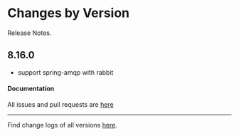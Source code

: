 Changes by Version
==================
Release Notes.

8.16.0
------------------

* support spring-amqp with rabbit

#### Documentation


All issues and pull requests are [here](https://github.com/apache/skywalking/milestone/175?closed=1)

------------------
Find change logs of all versions [here](changes).
